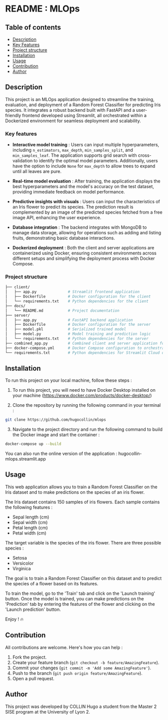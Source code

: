 # README : MLOps

## Table of contents
- [Description](#description)
- [Key Features](#key-features)
- [Project structure](#project-structure)
- [Installation](#installation)
- [Usage](#usage)
- [Contribution](#contribution)
- [Author](#author)

## Description

This project is an MLOps application designed to streamline the training, evaluation, and deployment of a Random Forest Classifier for predicting Iris species. It integrates a robust backend built with FastAPI and a user-friendly frontend developed using Streamlit, all orchestrated within a Dockerized environment for seamless deployment and scalability.

### Key features

- **Interactive model training** : Users can input multiple hyperparameters, including `n_estimators`, `max_depth`, `min_samples_split`, and `min_samples_leaf`. The application supports grid search with cross-validation to identify the optimal model parameters. Additionally, users have the option to include `None` for `max_depth` to allow trees to expand until all leaves are pure.

- **Real-time model evaluation** : After training, the application displays the best hyperparameters and the model's accuracy on the test dataset, providing immediate feedback on model performance.

- **Predictive insights with visuals** : Users can input the characteristics of an Iris flower to predict its species. The prediction result is complemented by an image of the predicted species fetched from a free image API, enhancing the user experience.

- **Database integration** : The backend integrates with MongoDB to manage data storage, allowing for operations such as adding and listing fruits, demonstrating basic database interactions.

- **Dockerized deployment** : Both the client and server applications are containerized using Docker, ensuring consistent environments across different setups and simplifying the deployment process with Docker Compose.

### Project structure

```bash
├── client/
│   ├── app.py              # Streamlit frontend application
│   ├── Dockerfile          # Docker configuration for the client
│   └── requirements.txt    # Python dependencies for the client
├── docs/
│   └── README.md           # Project documentation
├── server/
│   ├── app.py              # FastAPI backend application
│   ├── Dockerfile          # Docker configuration for the server
│   ├── model.pkl           # Serialized trained model
│   ├── model.py            # Model training and prediction logic
│   └── requirements.txt    # Python dependencies for the server
├── combined_app.py         # Combined client and server application for Streamlit Cloud deployment
├── docker-compose.yml      # Docker Compose configuration to orchestrate services
└── requirements.txt        # Python dependencies for Streamlit Cloud deployment
```

## Installation

To run this project on your local machine, follow these steps :

1. To run this project, you will need to have Docker Desktop installed on your machine (https://www.docker.com/products/docker-desktop/)

2. Clone the repository by running the following command in your terminal :
```bash
git clone https://github.com/hugocollin/mlops
```

3. Navigate to the project directory and run the following command to build the Docker image and start the container :
```bash
docker-compose up --build
```

You can also run the online version of the application : hugocollin-mlops.streamlit.app

## Usage

This web application allows you to train a Random Forest Classifier on the Iris dataset and to make predictions on the species of an iris flower.

The Iris dataset contains 150 samples of iris flowers. Each sample contains the following features :

- Sepal length (cm)
- Sepal width (cm)
- Petal length (cm)
- Petal width (cm)

The target variable is the species of the iris flower. There are three possible species :

- Setosa
- Versicolor
- Virginica

The goal is to train a Random Forest Classifier on this dataset and to predict the species of a flower based on its features.

To train the model, go to the 'Train' tab and click on the 'Launch training' button. Once the model is trained, you can make predictions on the 'Prediction' tab by entering the features of the flower and clicking on the 'Launch prediction' button.

Enjoy ! 🔥

## Contribution

All contributions are welcome. Here's how you can help :

1. Fork the project.
2. Create your feature branch (`git checkout -b feature/AmazingFeature`).
3. Commit your changes (`git commit -m 'Add some AmazingFeature'`).
4. Push to the branch (`git push origin feature/AmazingFeature`).
5. Open a pull request.  

## Author

This project was developed by COLLIN Hugo a student from the Master 2 SISE program at the University of Lyon 2.